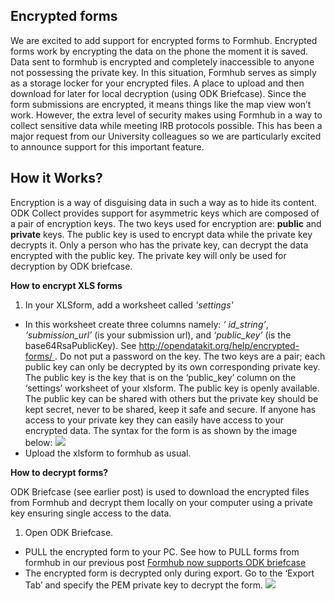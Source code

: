 ## Encrypted forms

We are excited to add support for encrypted forms to Formhub. Encrypted forms work by encrypting the data on the phone the moment it is saved. Data sent to formhub is encrypted and completely inaccessible to anyone not possessing the private key.  In this situation, Formhub serves as simply as a storage locker for your encrypted files. A place to upload and then download for later for local decryption (using ODK Briefcase).   Since the form submissions are encrypted, it means things like the map view won’t work.  However, the extra level of security makes using Formhub in a way to collect sensitive data while meeting IRB protocols possible. This has been a major request from our University colleagues so we are particularly excited to announce support for this important feature.

## How it Works?

Encryption is a way of disguising data in such a way as to hide its content. ODK Collect provides support for asymmetric keys which are composed of a pair of encryption keys. The two keys used for encryption are: **public** and **private** keys.
The public key is used to encrypt data while the private key decrypts it. Only a person who has the private key, can decrypt the data encrypted with the public key. The private key will only be used for decryption by ODK briefcase.

**How to encrypt XLS forms**

1. In your XLSform, add a worksheet called *'settings'*
*  In this worksheet create three columns namely: *‘ id_string’*, 
   *‘submission_url’*  (is your submission url),  and *‘public_key’*  (is the 
   base64RsaPublicKey). See  [http://opendatakit.org/help/encrypted-forms/ ](http://opendatakit.org/help/encrypted-forms/ ). Do not put a password on the key.
The two keys are a pair; each public key can only be decrypted by its own corresponding private key. The public key is the key that is on the ‘public_key’ column on the ‘settings’ worksheet of your xlsform.  The public key is openly available.
The public key can be shared with others but the private key should be kept secret, never to be shared, keep it safe and secure. If anyone has access to your private key they can easily have access to your encrypted data.
The syntax for the form is as shown by the image below:
![](http://farm6.staticflickr.com/5449/9236043481_06a3e98257_o.png)
*  Upload the xlsform to formhub as usual.

<!--more-->  

**How to decrypt forms?**

ODK Briefcase (see earlier post) is used to download the encrypted files from Formhub and decrypt them locally on your computer using a private key ensuring single access to the data.  

1. Open ODK Briefcase.
*  PULL the encrypted form  to your PC. See how to PULL forms from formhub in our
   previous post [Formhub now supports ODK briefcase](http://blog.formhub.org/2013/06/27/formhub-supports-odk-briefcase/)
*  The encrypted form is decrypted only during export. Go to the ‘Export Tab’ and
   specify the PEM private key to decrypt the form.
![](http://farm3.staticflickr.com/2883/9238828660_b9353b9e51_o.png)

   














